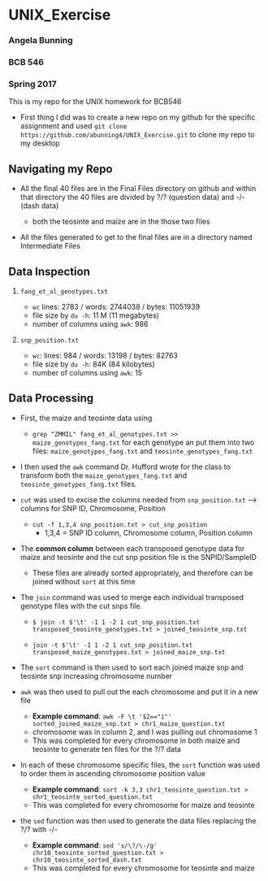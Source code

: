 # UNIX_Exercise
### Angela Bunning
### BCB 546
### Spring 2017

This is my repo for the UNIX homework for BCB546

* First thing I did was to create a new repo on my github for the specific assignment and used `git clone https://github.com/abunning4/UNIX_Exercise.git` to clone my repo to my desktop  

## Navigating my Repo
* All the final 40 files are in the Final Files directory on github and within that directory the 40 files are divided by ?/? (question data) and -/- (dash data) 
	* both the teosinte and maize are in the those two files 

* All the files generated to get to the final files are in a directory named Intermediate Files  

## Data Inspection

1. `fang_et_al_genotypes.txt` 

	* `wc` lines: 2783 / words: 2744038 / bytes: 11051939 
	* file size by `du -h`: 11 M (11 megabytes) 
	* number of columns using `awk`: 986 

	
2. `snp_position.txt`  
	* `wc`: lines: 984 / words: 13198 / bytes: 82763
	* file size by `du -h`: 84K (84 kilobytes) 
	* number of columns using `awk`: 15


## Data Processing 
* First, the maize and teosinte data using
	* `grep "ZMMIL" fang_et_al_genotypes.txt >> maize_genotypes_fang.txt` for each genotype an put them into two files: `maize_genotypes_fang.txt` and `teosinte_genotypes_fang.txt`

* I then used the `awk` command Dr. Hufford wrote for the class to transform both the `maize_genotypes_fang.txt` and `teosinte_genotypes_fang.txt` files. 

* `cut` was used to excise the columns needed from `snp_position.txt` --> columns for SNP ID, Chromosome, Position
	* `cut -f 1,3,4 snp_position.txt > cut_snp_position`
		* 1,3,4 = SNP ID column, Chromosome column, Position column

* The **common column** between each transposed genotype data for maize and teosinte and the cut snp position file is the SNPID/SampleID
	* These files are already sorted appropriately, and therefore can be joined without `sort` at this time

* The `join` command was used to merge each individual transposed genotype files with the cut snps file. 
	* `$ join -t $'\t' -1 1 -2 1 cut_snp_position.txt transposed_teosinte_genotypes.txt > joined_teosinte_snp.txt`

	* `join -t $'\t' -1 1 -2 1 cut_snp_position.txt transposed_maize_genotypes.txt > joined_maize_snp.txt`

* The `sort` command is then used to sort each joined maize snp and teosinte snp increasing chromosome number

* `awk` was then used to pull out the each chromosome and put it in a new file 
	* **Example command**: `awk -F \t '$2=="1"' sorted_joined_maize_snp.txt > chr1_maize_question.txt` 
	* chromosome was in column 2, and I was pulling out chromosome 1 
	* This was completed for every chromosome in both maize and teosinte to generate ten files for the ?/? data 

* In each of these  chromosome specific files, the `sort` function was used to order them in ascending chromosome position value 
	* **Example command**: `sort -k 3,3 chr1_teosinte_question.txt > chr1_teosinte_sorted_question.txt` 
	* This was completed for every chromosome for maize and teosinte

* the `sed` function was then used to generate the data files replacing the ?/? with -/- 
	* **Example command**: `sed 's/\?/\-/g' chr10_teosinte_sorted_question.txt > chr10_teosinte_sorted_dash.txt`
	* This was completed for every chromosome for teosinte and maize 


 

